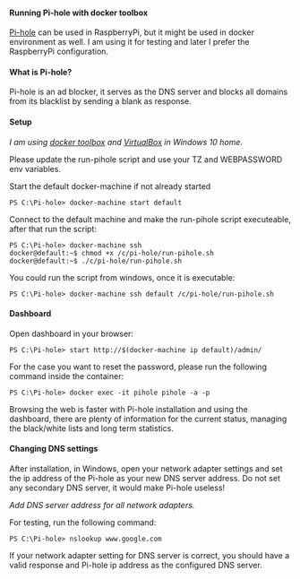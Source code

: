 #### Running Pi-hole with docker toolbox

[Pi-hole](https://pi-hole.net/) can be used in RaspberryPi, but it might be used in docker environment as well. I am using it for testing and later I prefer the RaspberryPi configuration.

#### What is Pi-hole?
Pi-hole is an ad blocker, it serves as the DNS server and blocks all domains from its blacklist by sending a blank as response.

#### Setup

*I am using [docker toolbox](https://docs.docker.com/toolbox/toolbox_install_windows/) and [VirtualBox](https://www.virtualbox.org/wiki/Downloads) in Windows 10 home.*

Please update the run-pihole script and use your TZ and WEBPASSWORD env variables.

Start the default docker-machine if not already started

```
PS C:\Pi-hole> docker-machine start default
```

Connect to the default machine and make the run-pihole script executeable, after that run the script:

```
PS C:\Pi-hole> docker-machine ssh
docker@default:~$ chmod +x /c/pi-hole/run-pihole.sh
docker@default:~$ ./c/pi-hole/run-pihole.sh

```

You could run the script from windows, once it is executable:

```
PS C:\Pi-hole> docker-machine ssh default /c/pi-hole/run-pihole.sh
```

#### Dashboard
Open dashboard in your browser:

```
PS C:\Pi-hole> start http://$(docker-machine ip default)/admin/

```

For the case you want to reset the password, please run the following command inside the container:

```
PS C:\Pi-hole> docker exec -it pihole pihole -a -p
```

Browsing the web is faster with Pi-hole installation and using the dashboard, there are plenty of information for the current status, managing the black/white lists and long term statistics.

#### Changing DNS settings
After installation, in Windows, open your network adapter settings and set the ip address of the Pi-hole as your new DNS server address. Do not set any secondary DNS server, it would make Pi-hole useless! 

*Add DNS server address for all network adapters.*

For testing, run the following command:

```
PS C:\Pi-hole> nslookup www.google.com
```

If your network adapter setting for DNS server is correct, you should have a valid response and Pi-hole ip address as the configured DNS server.
